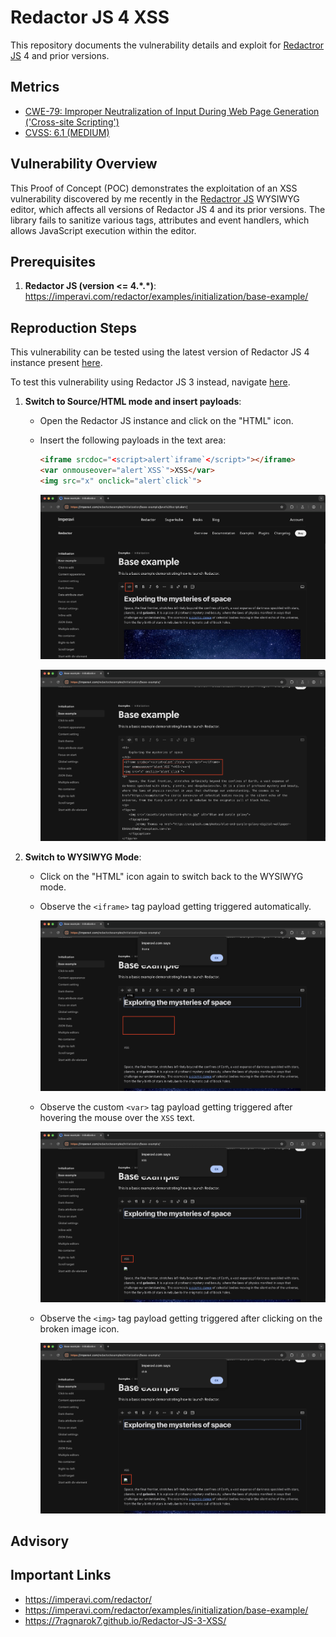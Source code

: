# Redactor JS 4 XSS
This repository documents the vulnerability details and exploit for [Redactror JS](https://imperavi.com/redactor/) 4 and prior versions.

## Metrics
- [CWE-79: Improper Neutralization of Input During Web Page Generation ('Cross-site Scripting')](https://cwe.mitre.org/data/definitions/79.html)
- [CVSS: 6.1 (MEDIUM)](https://nvd.nist.gov/vuln-metrics/cvss/v3-calculator?vector=AV:N/AC:L/PR:N/UI:R/S:C/C:L/I:L/A:N&version=3.1)

## Vulnerability Overview
This Proof of Concept (POC) demonstrates the exploitation of an XSS vulnerability discovered by me recently in the [Redactror JS](https://imperavi.com/redactor/)  WYSIWYG editor, which affects all versions of Redactor JS 4 and its prior versions. The library fails to sanitize various tags, attributes and event handlers, which allows JavaScript execution within the editor.

## Prerequisites
1. **Redactor JS (version <= 4.\*.\*)**: <https://imperavi.com/redactor/examples/initialization/base-example/>

## Reproduction Steps
This vulnerability can be tested using the latest version of Redactor JS 4 instance present [here](https://imperavi.com/redactor/examples/initialization/base-example/).

To test this vulnerability using Redactor JS 3 instead, navigate [here](https://7ragnarok7.github.io/Redactor-JS-3-XSS/demo/).

1. **Switch to Source/HTML mode and insert payloads**:
   - Open the Redactor JS instance and click on the "HTML" icon.
   - Insert the following payloads in the text area:

     ```html
     <iframe srcdoc="<script>alert`iframe`</script>"></iframe>
     <var onmouseover="alert`XSS`">XSS</var>
     <img src="x" onclick="alert`click`">
     ```
     ![Redactor Preview Screenshot](screenshots/redactor.png)

     ![Payload Insertion Screenshot](screenshots/payload.png)
     
 2. **Switch to WYSIWYG Mode**:
    - Click on the "HTML" icon again to switch back to the WYSIWYG mode.
   
    - Observe the `<iframe>` tag payload getting triggered automatically.
     
      ![Payload Insertion Screenshot](screenshots/iframe.png)
     
    - Observe the custom `<var>` tag payload getting triggered after hovering the mouse over the `XSS` text.
     
      ![Payload Insertion Screenshot](screenshots/var.png)
     
    - Observe the `<img>` tag payload getting triggered after clicking on the broken image icon.
     
      ![XSS Trigger Screenshot](screenshots/img.png)
   
## Advisory
   
## Important Links
- <https://imperavi.com/redactor/>
- <https://imperavi.com/redactor/examples/initialization/base-example/>
- <https://7ragnarok7.github.io/Redactor-JS-3-XSS/>
